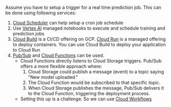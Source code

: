 
Assume you have to setup a trigger for a real time prediction job. 
This can be done using following services:

1. [Cloud Scheduler](services/cloud-scheduler.md) can help setup a cron job schedule
2. Use [Vertex AI](services/vertex-ai.md) managed notebooks to execute and schedule training and prediction jobs
3. [Cloud Build](services/cloud-build.md) is a CI/CD offering on GCP. [Cloud Run](services/cloud-run.md) is a managed offering to deploy containers. You can use Cloud Build to deploy your application to Cloud Run
4. [Pub/Sub](services/pub-sub.md) and [Cloud Functions](services/cloud-function.md) can be used.
	- Cloud Functions directly listens to Cloud Storage triggers. Pub/Sub offers a more flexible approach where:
		1. Cloud Storage could publish a message (event) to a topic saying "New model uploaded."
		2. The Cloud Function would be subscribed to that specific topic.
		3. When Cloud Storage publishes the message, Pub/Sub delivers it to the Cloud Function, triggering the deployment process.
	- Setting this up is a challenge. So we can use [Cloud Workflows](services/cloud-workflows.md)

